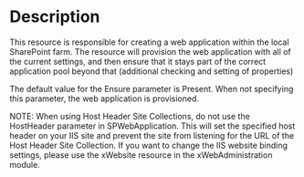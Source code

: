 # Description

This resource is responsible for creating a web application within the local
SharePoint farm. The resource will provision the web application with all of
the current settings, and then ensure that it stays part of the correct
application pool beyond that (additional checking and setting of properties)

The default value for the Ensure parameter is Present. When not specifying this
parameter, the web application is provisioned.

NOTE:
When using Host Header Site Collections, do not use the HostHeader
parameter in SPWebApplication. This will set the specified host header on your
IIS site and prevent the site from listening for the URL of the Host Header
Site Collection.
If you want to change the IIS website binding settings, please use the xWebsite
resource in the xWebAdministration module.
